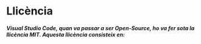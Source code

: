 <!-- TITLE: Llicència -->
<!-- SUBTITLE: Explicació de les Llicència -->

# Llicència


##### Visual Studio Code, quan va passar a ser Open-Source, ho va fer sota la llicència MIT. Aquesta llicència consisteix en:
